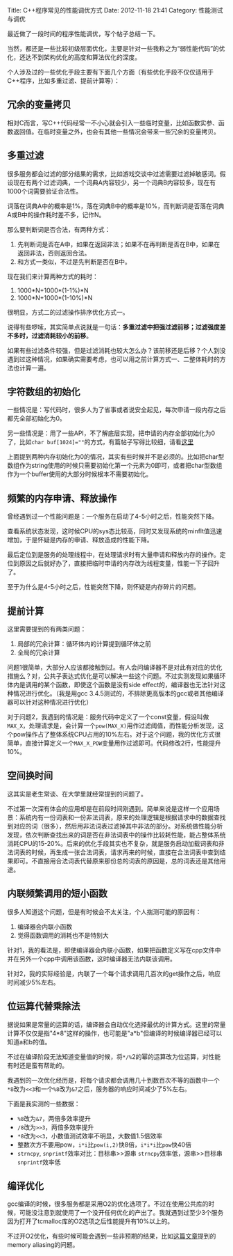 Title: C++程序常见的性能调优方式
Date: 2012-11-18 21:41
Category: 性能测试与调优

最近做了一段时间的程序性能调优，写个帖子总结一下。

当然，都还是一些比较初级层面优化，主要是针对一些我称之为“弱性能代码”的优化，还达不到架构优化的高度和算法优化的深度。

个人涉及过的一些优化手段主要有下面几个方面（有些优化手段不仅仅适用于C++程序，比如多重过滤、提前计算等）：

## 冗余的变量拷贝

相对C而言，写C++代码经常一不小心就会引入一些临时变量，比如函数实参、函数返回值。在临时变量之外，也会有其他一些情况会带来一些冗余的变量拷贝。

## 多重过滤

很多服务都会过滤的部分结果的需求，比如游戏交谈中过滤需要过滤掉敏感词。假设现在有两个过滤词典，一个词典A内容较少，另一个词典B内容较多，现在有1000个词需要验证合法性。

词落在词典A中的概率是1%，落在词典B中的概率是10%，而判断词是否落在词典A或B中的操作耗时差不多，记作N。

那么要判断词是否合法，有两种方式：

1. 先判断词是否在A中，如果在返回非法；如果不在再判断是否在B中，如果在返回非法，否则返回合法。
2. 和方式一类似，不过是先判断是否在B中。

现在我们来计算两种方式的耗时：

1. 1000\*N+1000\*(1-1%)\*N
2. 1000\*N+1000\*(1-10%)\*N

很明显，方式二的过滤操作排序优化方式一。

说得有些啰嗦，其实简单点说就是一句话：**多重过滤中把强过滤前移；过滤强度差不多时，过滤消耗较小的前移**。

如果有些过滤条件较强，但是过滤消耗也较大怎么办？该前移还是后移？个人到没遇到过这种情况，如果确实需要考虑，也可以用之前计算方式一、二整体耗时的方法也计算一遍。

## 字符数组的初始化

一些情况是：写代码时，很多人为了省事或者说安全起见，每次申请一段内存之后都先全部初始化为0。

另一些情况是：用了一些API，不了解底层实现，把申请的内存全部初始化为0了，比如`char buf[1024]=""`的方式，有篇帖子写得比较细，请看[这里](http://blog.csdn.net/yah99_wolf/article/details/6381866)

上面提到两种内存初始化为0的情况，其实有些时候并不是必须的。比如把char型数组作为string使用的时候只需要初始化第一个元素为0即可，或者把char型数组作为一个buffer使用的大部分时候根本不需要初始化。

## 频繁的内存申请、释放操作

曾经遇到过一个性能问题是：一个服务在启动了4-5小时之后，性能突然下降。 

查看系统状态发现，这时候CPU的sys态比较高，同时又发现系统的minflt值迅速增加，于是怀疑是内存的申请、释放造成的性能下降。

最后定位到是服务的处理线程中，在处理请求时有大量申请和释放内存的操作。定位到原因之后就好办了，直接把临时申请的内存改为线程变量，性能一下子回升了。

至于为什么是4-5小时之后，性能突然下降，则怀疑是内存碎片的问题。

## 提前计算

这里需要提到的有两类问题：

1. 局部的冗余计算：循环体内的计算提到循环体之前
2. 全局的冗余计算

问题1很简单，大部分人应该都接触到过。有人会问编译器不是对此有对应的优化措施么？对，公共子表达式优化是可以解决一些这个问题。不过实测发现如果循环体内是调用的某个函数，即使这个函数是没有side effect的，编译器也无法针对这种情况进行优化。（我是用gcc 3.4.5测试的，不排除更高版本的gcc或者其他编译器可以针对这种情况进行优化）

对于问题2，我遇到的情况是：服务代码中定义了一个const变量，假设叫做`MAX_X`，处理请求是，会计算一个`pow(MAX_X)`用作过滤阈值，而性能分析发现，这个pow操作占了整体系统CPU占用的10%左右。对于这个问题，我的优化方式很简单，直接计算定义一个`MAX_X_POW`变量用作过滤即可。代码修改2行，性能提升10%。

## 空间换时间

这其实是老生常谈、在大学里就经常提到的问题了。

不过第一次深有体会的应用却是在前段时间刚遇到。简单来说是这样一个应用场景：系统内有一份词表和一份非法词表，原来的处理逻辑是根据请求中的数据查找到对应的词（很多），然后用非法词表过滤掉其中非法的部分。对系统做性能分析发现，依次判断查找出来的词是否在非法词表中的操作比较耗性能，能占整体系统消耗CPU的15-20%。后来的优化手段其实也不复杂，就是服务启动加载词表和非法词表的时候，再生成一张合法词表，请求再来的时候，直接在合法词表中查到结果即可。不直接用合法词表代替原来那份总的词表的原因是，总的词表还是其他用途。

## 内联频繁调用的短小函数

很多人知道这个问题，但是有时候会不太关注，个人揣测可能的原因有：

1. 编译器会内联小函数
2. 觉得函数调用的消耗也不是特别大

针对1，我的看法是，即使编译器会内联小函数，如果把函数定义写在cpp文件中并在另外一个cpp中调用该函数，这时编译器无法内联该调用。

针对2，我的实际经验是，内联了一个每个请求调用几百次的get操作之后，响应时间减少5%左右。

## 位运算代替乘除法

据说如果是常量的运算的话，编译器会自动优化选择最优的计算方式。这里的常量计算不仅仅是指"4\*8"这样的操作，也可能是"a\*b"但编译的时候编译器已经可以知道a和b的值。

不过在编译阶段无法知道变量值的时候，将`*/%`2的幂的运算改为位运算，对性能有时还是蛮有帮助的。

我遇到的一次优化经历是，将每个请求都会调用几十到数百次不等的函数中一个`*8`改为`<<3`和一个`%8`改为`&7`之后，服务器的响应时间减少了5%左右。

下面是我实测的一些数据：

- `%8`改为`&7`，两倍多效率提升
- `/8`改为`>>3`，两倍多效率提升
- `*8`改为`<<3`，小数值测试效率不明显，大数值1.5倍效率
- 整数次方不要用pow，`i*i`比`pow(i,2)`快8倍，`i*i*i`比`pow`快40倍
- `strncpy`, `snprintf`效率对比：目标串>>源串 `strncpy`效率低，源串>>目标串 `snprintf`效率低

## 编译优化

gcc编译的时候，很多服务都是采用O2的优化选项了。不过在使用公共库的时候，可能没注意到就使用了一个没开任何优化的产出了。我就遇到过至少3个服务因为打开了tcmalloc库的O2选项之后性能提升有10%以上的。

不过开O2优化，有些时候可能会遇到一些非预期的结果，比如[这篇文章](http://www.dutor.net/index.php/2012/07/gcc-strict-aliasing/)提到的memory aliasing的问题。

